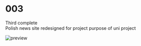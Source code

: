 # 003
Third complete<br>
Polish news site redesigned for project purpose of uni project

![preview](https://cdn.discordapp.com/attachments/415608520440807445/795445122376138792/preview.png)
